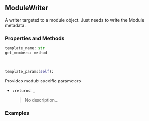 ## <a id="Peeves.Peeves.Doc.Writers.ModuleWriter">ModuleWriter</a>
A writer targeted to a module object. Just needs to write the Module metadata.

### Properties and Methods
```python
template_name: str
get_members: method
```
<a id="Peeves.Peeves.Doc.Writers.ModuleWriter.template_params" class="docs-object-method">&nbsp;</a>
```python
template_params(self): 
```
Provides module specific parameters
- `:returns`: `_`
    >No description...

### Examples


